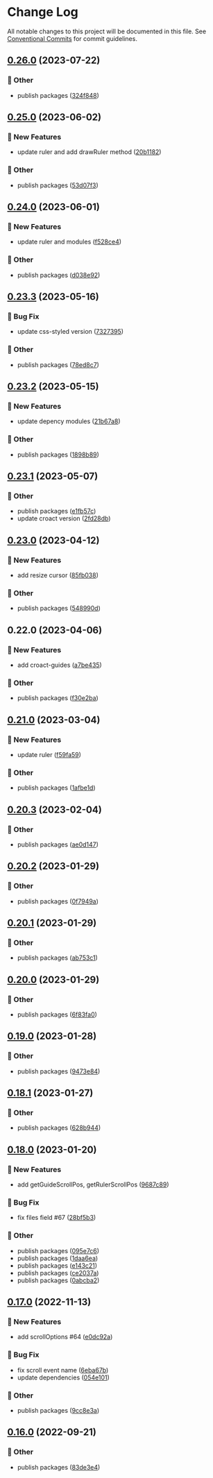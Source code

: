# Change Log

All notable changes to this project will be documented in this file.
See [Conventional Commits](https://conventionalcommits.org) for commit guidelines.

## [0.26.0](https://github.com/daybrush/guides/blob/master/packages/croact-guides/compare/croact-guides@0.25.0...croact-guides@0.26.0) (2023-07-22)


### :mega: Other

* publish packages ([324f848](https://github.com/daybrush/guides/blob/master/packages/croact-guides/commit/324f848e0bae231c82b33be29ee2534d58a6d6b1))



## [0.25.0](https://github.com/daybrush/guides/blob/master/packages/croact-guides/compare/croact-guides@0.24.0...croact-guides@0.25.0) (2023-06-02)


### :rocket: New Features

* update ruler and add drawRuler method ([20b1182](https://github.com/daybrush/guides/blob/master/packages/croact-guides/commit/20b1182c3e8c93980418f34e1360cb4c81a2a0d3))


### :mega: Other

* publish packages ([53d07f3](https://github.com/daybrush/guides/blob/master/packages/croact-guides/commit/53d07f3e31011ee6bff1a2558380dc6e61e98337))



## [0.24.0](https://github.com/daybrush/guides/blob/master/packages/croact-guides/compare/croact-guides@0.23.3...croact-guides@0.24.0) (2023-06-01)


### :rocket: New Features

* update ruler and modules ([f528ce4](https://github.com/daybrush/guides/blob/master/packages/croact-guides/commit/f528ce4c7ef6dd554112a7b86a0f7449d7cd230f))


### :mega: Other

* publish packages ([d038e92](https://github.com/daybrush/guides/blob/master/packages/croact-guides/commit/d038e92046e55f0f65f4ddde24f12ed117fd64e2))



## [0.23.3](https://github.com/daybrush/guides/blob/master/packages/croact-guides/compare/croact-guides@0.23.2...croact-guides@0.23.3) (2023-05-16)


### :bug: Bug Fix

* update css-styled version ([7327395](https://github.com/daybrush/guides/blob/master/packages/croact-guides/commit/7327395786810c872f53678d47602b80db127197))


### :mega: Other

* publish packages ([78ed8c7](https://github.com/daybrush/guides/blob/master/packages/croact-guides/commit/78ed8c708759927cabeb53b8c607fc6f54324371))



## [0.23.2](https://github.com/daybrush/guides/blob/master/packages/croact-guides/compare/croact-guides@0.23.1...croact-guides@0.23.2) (2023-05-15)


### :rocket: New Features

* update depency modules ([21b67a8](https://github.com/daybrush/guides/blob/master/packages/croact-guides/commit/21b67a80dfd61183e175d9ac6c64502c092aba74))


### :mega: Other

* publish packages ([1898b89](https://github.com/daybrush/guides/blob/master/packages/croact-guides/commit/1898b895d5c812a5fd77d99a5928f7e420152772))



## [0.23.1](https://github.com/daybrush/guides/blob/master/packages/croact-guides/compare/croact-guides@0.23.0...croact-guides@0.23.1) (2023-05-07)


### :mega: Other

* publish packages ([e1fb57c](https://github.com/daybrush/guides/blob/master/packages/croact-guides/commit/e1fb57c59a4a8e6b3e55ffb68cfea64760270288))
* update croact version ([2fd28db](https://github.com/daybrush/guides/blob/master/packages/croact-guides/commit/2fd28dbbfd648b8ee6fee39f3972057fce580ae0))



## [0.23.0](https://github.com/daybrush/guides/blob/master/packages/croact-guides/compare/croact-guides@0.22.0...croact-guides@0.23.0) (2023-04-12)


### :rocket: New Features

* add resize cursor ([85fb038](https://github.com/daybrush/guides/blob/master/packages/croact-guides/commit/85fb038c910e9c6c6f7432ad64acf54eaac1d0eb))


### :mega: Other

* publish packages ([548990d](https://github.com/daybrush/guides/blob/master/packages/croact-guides/commit/548990d8577ffe565b8605f74edd9eb5a6519deb))



## 0.22.0 (2023-04-06)


### :rocket: New Features

* add croact-guides ([a7be435](https://github.com/daybrush/guides/blob/master/packages/croact-guides/commit/a7be435704e24b6d80af80e069a6cc4047d645bc))


### :mega: Other

* publish packages ([f30e2ba](https://github.com/daybrush/guides/blob/master/packages/croact-guides/commit/f30e2bad78e1bc02307c8dde8cb1b69ecccdf116))



## [0.21.0](https://github.com/daybrush/guides/blob/master/packages/react-compat-guides/compare/react-compat-guides@0.20.3...react-compat-guides@0.21.0) (2023-03-04)


### :rocket: New Features

* update ruler ([f59fa59](https://github.com/daybrush/guides/blob/master/packages/react-compat-guides/commit/f59fa5988f3c4dd96925677ca787e4fb55b150f1))


### :mega: Other

* publish packages ([1afbe1d](https://github.com/daybrush/guides/blob/master/packages/react-compat-guides/commit/1afbe1d193cf2457dc9f3296b73d38b5859c0ee0))



## [0.20.3](https://github.com/daybrush/guides/blob/master/packages/react-compat-guides/compare/react-compat-guides@0.20.2...react-compat-guides@0.20.3) (2023-02-04)


### :mega: Other

* publish packages ([ae0d147](https://github.com/daybrush/guides/blob/master/packages/react-compat-guides/commit/ae0d14738d83b4f5352463b69f89efe7cc111baf))



## [0.20.2](https://github.com/daybrush/guides/blob/master/packages/react-compat-guides/compare/react-compat-guides@0.20.1...react-compat-guides@0.20.2) (2023-01-29)


### :mega: Other

* publish packages ([0f7949a](https://github.com/daybrush/guides/blob/master/packages/react-compat-guides/commit/0f7949a9954e2093d6a599dc545f988ed624d41f))



## [0.20.1](https://github.com/daybrush/guides/blob/master/packages/react-compat-guides/compare/react-compat-guides@0.20.0...react-compat-guides@0.20.1) (2023-01-29)


### :mega: Other

* publish packages ([ab753c1](https://github.com/daybrush/guides/blob/master/packages/react-compat-guides/commit/ab753c1c820463c1c0b7805d428c803c5eacc1e3))



## [0.20.0](https://github.com/daybrush/guides/blob/master/packages/react-compat-guides/compare/react-compat-guides@0.19.0...react-compat-guides@0.20.0) (2023-01-29)


### :mega: Other

* publish packages ([6f83fa0](https://github.com/daybrush/guides/blob/master/packages/react-compat-guides/commit/6f83fa0c75f494aa79fff98f4a57f86ab295b67d))



## [0.19.0](https://github.com/daybrush/guides/blob/master/packages/react-compat-guides/compare/react-compat-guides@0.18.1...react-compat-guides@0.19.0) (2023-01-28)


### :mega: Other

* publish packages ([9473e84](https://github.com/daybrush/guides/blob/master/packages/react-compat-guides/commit/9473e8464fbd4c374ac6251ff995586afd163719))



## [0.18.1](https://github.com/daybrush/guides/blob/master/packages/react-compat-guides/compare/react-compat-guides@0.18.0...react-compat-guides@0.18.1) (2023-01-27)


### :mega: Other

* publish packages ([628b944](https://github.com/daybrush/guides/blob/master/packages/react-compat-guides/commit/628b9444bb9e6f5546c7a5edd55a090126f52dd5))



## [0.18.0](https://github.com/daybrush/guides/blob/master/packages/react-compat-guides/compare/react-compat-guides@0.17.0...react-compat-guides@0.18.0) (2023-01-20)


### :rocket: New Features

* add getGuideScrollPos, getRulerScrollPos ([9687c89](https://github.com/daybrush/guides/blob/master/packages/react-compat-guides/commit/9687c89598ab9136c6d26cb06ebba2ca45dc26ae))


### :bug: Bug Fix

* fix files field #67 ([28bf5b3](https://github.com/daybrush/guides/blob/master/packages/react-compat-guides/commit/28bf5b3bd97cebd94eaf2195f0e99750f14e7ecb))


### :mega: Other

* publish packages ([095e7c6](https://github.com/daybrush/guides/blob/master/packages/react-compat-guides/commit/095e7c670d3bd0bdc168e2f3c11b5dbb8074b26b))
* publish packages ([1daa6ea](https://github.com/daybrush/guides/blob/master/packages/react-compat-guides/commit/1daa6ea441f6c96b8f354953605cd6ac89117878))
* publish packages ([e143c21](https://github.com/daybrush/guides/blob/master/packages/react-compat-guides/commit/e143c2175309bf480ef17731321f6728b8d6bcc2))
* publish packages ([ce2037a](https://github.com/daybrush/guides/blob/master/packages/react-compat-guides/commit/ce2037a18f5f6bbcd750e1fd72cbfc60e3f2c217))
* publish packages ([0abcba2](https://github.com/daybrush/guides/blob/master/packages/react-compat-guides/commit/0abcba24e8b83ea51cf369124e8c2d85fee1ef7e))



## [0.17.0](https://github.com/daybrush/guides/blob/master/packages/react-compat-guides/compare/react-compat-guides@0.16.0...react-compat-guides@0.17.0) (2022-11-13)


### :rocket: New Features

* add scrollOptions #64 ([e0dc92a](https://github.com/daybrush/guides/blob/master/packages/react-compat-guides/commit/e0dc92a9ed417dff071b43a68b065907f8f1b8ad))


### :bug: Bug Fix

* fix scroll event name ([6eba67b](https://github.com/daybrush/guides/blob/master/packages/react-compat-guides/commit/6eba67b33c0de50e1c68ff75882889227db663bc))
* update dependencies ([054e101](https://github.com/daybrush/guides/blob/master/packages/react-compat-guides/commit/054e101d1b177bdfefab74bf440a4cb3cf8137be))


### :mega: Other

* publish packages ([9cc8e3a](https://github.com/daybrush/guides/blob/master/packages/react-compat-guides/commit/9cc8e3ae5f83aa1513c1560166c6babbbe31dfd7))



## [0.16.0](https://github.com/daybrush/guides/blob/master/packages/react-compat-guides/compare/react-compat-guides@0.15.1...react-compat-guides@0.16.0) (2022-09-21)


### :mega: Other

* publish packages ([83de3e4](https://github.com/daybrush/guides/blob/master/packages/react-compat-guides/commit/83de3e4ae4bad11905939a44dfa2776fe7d6987d))

